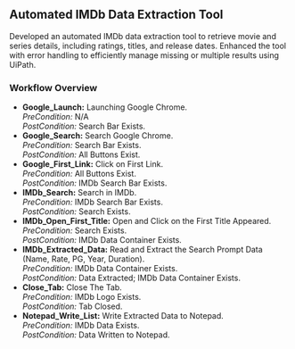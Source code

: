 <h2>Automated IMDb Data Extraction Tool</h2>
<p>
    Developed an automated IMDb data extraction tool to retrieve movie and series details, including ratings, titles, and release dates. Enhanced the tool with error handling to efficiently manage missing or multiple results using UiPath.
</p>

<h3>Workflow Overview</h3>
<ul>
    <li>
        <strong>Google_Launch:</strong> Launching Google Chrome.<br>
        <em>PreCondition:</em> N/A<br>
        <em>PostCondition:</em> Search Bar Exists.
    </li>
    <li>
        <strong>Google_Search:</strong> Search Google Chrome.<br>
        <em>PreCondition:</em> Search Bar Exists.<br>
        <em>PostCondition:</em> All Buttons Exist.
    </li>
    <li>
        <strong>Google_First_Link:</strong> Click on First Link.<br>
        <em>PreCondition:</em> All Buttons Exist.<br>
        <em>PostCondition:</em> IMDb Search Bar Exists.
    </li>
    <li>
        <strong>IMDb_Search:</strong> Search in IMDb.<br>
        <em>PreCondition:</em> IMDb Search Bar Exists.<br>
        <em>PostCondition:</em> Search Exists.
    </li>
    <li>
        <strong>IMDb_Open_First_Title:</strong> Open and Click on the First Title Appeared.<br>
        <em>PreCondition:</em> Search Exists.<br>
        <em>PostCondition:</em> IMDb Data Container Exists.
    </li>
    <li>
        <strong>IMDb_Extracted_Data:</strong> Read and Extract the Search Prompt Data (Name, Rate, PG, Year, Duration).<br>
        <em>PreCondition:</em> IMDb Data Container Exists.<br>
        <em>PostCondition:</em> Data Extracted; IMDb Data Container Exists.
    </li>
    <li>
        <strong>Close_Tab:</strong> Close The Tab.<br>
        <em>PreCondition:</em> IMDb Logo Exists.<br>
        <em>PostCondition:</em> Tab Closed.
    </li>
    <li>
        <strong>Notepad_Write_List:</strong> Write Extracted Data to Notepad.<br>
        <em>PreCondition:</em> IMDb Data Exists.<br>
        <em>PostCondition:</em> Data Written to Notepad.
    </li>
</ul>
